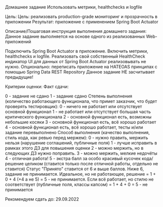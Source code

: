 Домашнее задание
Использовать метрики, healthchecks и logfile

Цель:
Цель: реализовать production-grade мониторинг и прозрачность в приложении
Результат: приложение с применением Spring Boot Actuator


Описание/Пошаговая инструкция выполнения домашнего задания:
Данное задание выполняется на основе одного из реализованных Web-приложений

Подключить Spring Boot Actuator в приложение.
Включить метрики, healthchecks и logfile.
Реализовать свой собственный HealthCheck индикатор
UI для данных от Spring Boot Actuator реализовывать не нужно.
Опционально: переписать приложение на HATEOAS принципах с помощью Spring Data REST Repository
Данное задание НЕ засчитывает предыдущие!

Критерии оценки:
Факт сдачи:

0 - задание не сдано
1 - задание сдано
Степень выполнения (количество работающего функционала, что примет заказчик, что будет проверять тестировщик):
0 - ничего не работает или отсутствует основной функционал
1 - не работает или отсутствует большая часть критического функционала
2 - основной функционал есть, возможны небольшие косяки
3 - основной функционал есть, всё хорошо работает
4 - основной функционал есть, всё хорошо работает, тесты и/или задание перевыполнено
Способ выполнения (качество выполнения, стиль кода, как ревью перед мержем):
0 - нужно править, мержить нельзя (нарушение соглашений, публичные поля)
1 - лучше исправить в рамках этого ДЗ для повышения оценки
2 - можно мержить, но в следующих ДЗ нужно поправить.
3 - можно мержить, мелкие недочёты
4 - отличная работа!
5 - экстра балл за особо красивый кусочек кода/решение целиком (ставится только после отличной работы, отдельно не ставится)
Статус "Принято" ставится от 6 и выше баллов.
Ниже 6, задание не принимается.
Идеальное, но не работающее, решение = 1 + 0 + 4 (+4 а не 5) = 5 - не принимается.
Если всё работает, но стилю не соответствует (публичные поля, классы капсом) = 1 + 4 + 0 = 5 - не принимается

Рекомендуем сдать до: 29.09.2022
